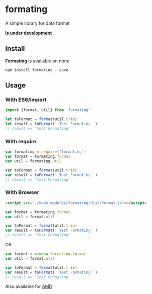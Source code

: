 # formating
A simple library for data format

**Is under development**

## Install

**Formating** is available on npm:
```
npm install formating --save
```

## Usage

### With ES6/import

```javascript
import {format, util} from 'formating'

let toFormat = format(util.trim)
let result = toFormat(' Test Formating ')
// result => 'Test Formating'
```

### With require

```javascript
var formating = require('formating')
var format = formating.format
var util = formating.util

var toFormat = format(util.trim)
var result = toFormat(' Test Formating ')
// result => 'Test Formating'
```

### With Browser

```html
<script src="./node_modules/formating/dist/format.js"></script>
```

```javascript
var format = formating.format
var util = format.util

var toFormat = format(util.trim)
var result = toFormat(' Test Formating ')
// result => 'Test Formating'
```
OR
```javascript
var format = window.formating.format
var util = format.util

var toFormat = format(util.trim)
var result = toFormat( 'Test Formating ')
// result => 'Test Formating'
```

Also available for [AMD](https://github.com/amdjs/amdjs-api/wiki/AMD)

